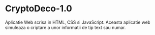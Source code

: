 # CryptoDeco-1.0
Aplicatie Web scrisa in HTML, CSS si JavaScript.
Aceasta aplicatie web simuleaza o criptare a unor informatii de tip text sau numar.
